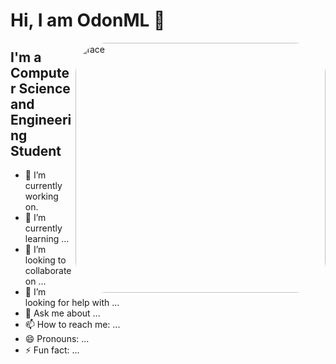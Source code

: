 # Hi, I am OdonML 👋

<img align="right" alt="face" height="400px" style="border-radius: 50px" src="https://cdn.discordapp.com/attachments/848325427259768902/848338174677876746/odonML.jpg" />

## I'm a Computer Science and Engineering Student  
- 🔭 I’m currently working on.
- 🌱 I’m currently learning ...
- 👯 I’m looking to collaborate on ...
- 🤔 I’m looking for help with ...
- 💬 Ask me about ...
- 📫 How to reach me: ...
- 😄 Pronouns: ...
- ⚡ Fun fact: ...

